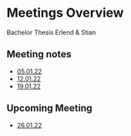 # Meetings Overview
Bachelor Thesis Erlend & Stian
## Meeting notes

  * [05.01.22](meetings/05.01.22.md)
  * [12.01.22](meetings/12.01.22.md)
  * [19.01.22](meetings/19.01.22.md)

## Upcoming Meeting

* [26.01.22](meetings/16.01.22.md)
<!-- 
* [2.02.22](meetings/2.02.22.md)
* [9.02.22](meetings/9.02.22.md)
* [16.02.22](meetings/16.02.22.md)
* [23.02.22](meetings/23.02.22.md)
* [2.03.22](meetings/2.03.22.md)
* [9.03.22](meetings/9.03.22.md) / -->
